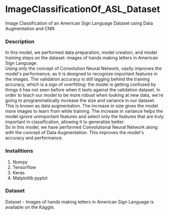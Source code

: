 # ImageClassificationOf_ASL_Dataset
Image Classification of an American Sign Language Dataset using Data Augmentation and CNN  

### Description  
In this model, we performed data preparation, model creation, and model training steps on the dataset: images of hands making letters in American Sign Language.  
Using only the concept of Convolution Neural Network, vastly improves the model's performance, as it is designed to recognize important features in the images. The validation accuracy is still lagging behind the training accuracy, which is a sign of overfitting: the model is getting confused by things it has not seen before when it tests against the validation dataset. In order to teach our model to be more robust when looking at new data, we're going to programmatically increase the size and variance in our dataset. This is known as data augmentation. The increase in size gives the model more images to learn from while training. The increase in variance helps the model ignore unimportant features and select only the features that are truly important in classification, allowing it to generalize better.  
So in this model, we have performed Convolutional Neural Network along with the concept of Data Augmentation. This improves the model's accuracy and performance.  

### Installtions  
1. Numpy
2. Tensorflow  
3. Keras  
4. Matplotlib.pyplot  

### Dataset  
Dataset - Images of hands making letters in American Sign Language is available on the Kaggle.
